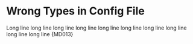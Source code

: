 # Wrong Types in Config File

Long line long line long line long line long line long line long line long line long line long line {MD013}

<!-- markdownlint-configure-file {
  "heading-style": {
    "style": 0
  },
  "ul-style": {
    "style": 0
  },
  "ul-indent": {
    "indent": "2",
    "start_indented": 0
  },
  "no-trailing-spaces": {
    "br_spaces": "2",
    "list_item_empty_lines": 0,
    "strict": 0
  },
  "no-hard-tabs": {
    "code_blocks": 1
  },
  "no-multiple-blanks": {
    "maximum": "1"
  },
  "line-length": {
    "code_block_line_length": "80",
    "code_blocks": 1,
    "headers": 1,
    "heading_line_length": "80",
    "headings": 1,
    "line_length": "80",
    "strict": 0,
    "tables": 1
  },
  "blanks-around-headings": {
    "lines_above": "1",
    "lines_below": "1"
  },
  "no-duplicate-heading": {
    "allow_different_nesting": 0,
    "siblings_only": 0
  },
  "single-title": {
    "front_matter_title": 0,
    "level": "1"
  },
  "no-trailing-punctuation": {
    "punctuation": 0
  },
  "ol-prefix": {
    "style": 0
  },
  "list-marker-space": {
    "ol_multi": "1",
    "ol_single": "1",
    "ul_multi": "1",
    "ul_single": "1"
  },
  "blanks-around-fences": {
    "list_items": 1
  },
  "no-inline-html": {
    "allowed_elements": 0
  },
  "hr-style": {
    "style": 0
  },
  "no-emphasis-as-heading": {
    "punctuation": 0
  },
  "first-line-heading": {
    "front_matter_title": 0,
    "level": "1"
  },
  "required-headings": {
    "headers": 0,
    "headings": 0
  },
  "proper-names": {
    "code_blocks": 1,
    "names": 0
  },
  "code-block-style": {
    "style": 0
  },
  "code-fence-style": {
    "style": 0
  },
  "$schema": "../schema/markdownlint-config-schema.json"
} -->
